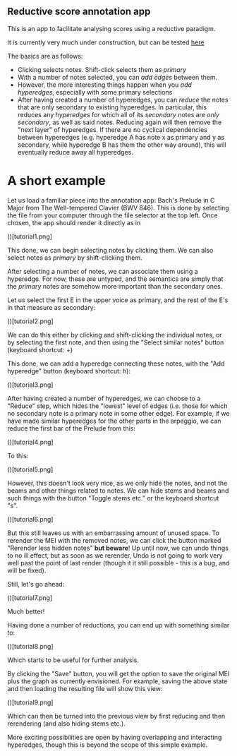 ## Reductive score annotation app

This is an app to facilitate analysing scores using a reductive paradigm.

It is currently very much under construction, but can be tested [here](https://dcmlab.github.io/reductive_analysis_app/index.html)

The basics are as follows:
 
 * Clicking selects notes. Shift-click selects them as _primary_
 * With a number of notes selected, you can _add edges_ between them.
 * However, the more interesting things happen when you _add hyperedges_,
   especially with some primary selections
 * After having created a number of hyperedges, you can _reduce_ the
   notes that are only secondary to existing hyperedges. In particular,
   this reduces any _hyperedges_ for which all of its _secondary_ notes are
   _only secondary_, as well as said notes. Reducing again will then remove
   the "next layer" of hyperedges. If there are no cyclical dependencies
   between hyperedges (e.g. hyperedge A has note x as primary and y as
   secondary, while hyperedge B has them the other way around), this will
   eventually reduce away all hyperedges.

# A short example

Let us load a familiar piece into the annotation app: Bach's Prelude in C Major from The Well-tempered Clavier (BWV 846). This is done by selecting the file from your computer through the file selector at the top left. Once chosen, the app should render it directly as in

()[tutorial1.png]

This done, we can begin selecting notes by clicking them. We can also select notes as _primary_ by shift-clicking them.

After selecting a number of notes, we can associate them using a hyperedge. For now, these are untyped, and the semantics are simply that the _primary_ notes are somehow more important than the secondary ones.

Let us select the first E in the upper voice as primary, and the rest of the E's in that measure as secondary:

()[tutorial2.png]

We can do this either by clicking and shift-clicking the individual notes, or by selecting the first note, and then using the "Select similar notes" button (keyboard shortcut: +)

This done, we can add a hyperedge connecting these notes, with the "Add hyperedge" button (keyboard shortcut: h):

()[tutorial3.png]

After having created a number of hyperedges, we can choose to a "Reduce" step, which hides the "lowest" level of edges (i.e. those for which no secondary note is a primary note in some other edge). For example, if we have made similar hyperedges for the other parts in the arpeggio, we can reduce the first bar of the Prelude from this:

()[tutorial4.png]

To this:

()[tutorial5.png]

However, this doesn't look very nice, as we only hide the notes, and not the beams and other things related to notes. We can hide stems and beams and such things with the button "Toggle stems etc." or the keyboard shortcut "s".

()[tutorial6.png]

But this still leaves us with an embarrassing amount of unused space. To rerender the MEI with the removed notes, we can click the button marked "Rerender less hidden notes" **but beware**! Up until now, we can undo things to no ill effect, but as soon as we rerender, Undo is not going to work very well past the point of last render (though it it still possible - this is a bug, and will be fixed).

Still, let's go ahead:

()[tutorial7.png]

Much better!

Having done a number of reductions, you can end up with something similar to:

()[tutorial8.png]

Which starts to be useful for further analysis.

By clicking the "Save" button, you will get the option to save the original MEI plus the graph as currently envisioned. For example, saving the above state and then loading the resulting file will show this view:

()[tutorial9.png]

Which can then be turned into the previous view by first reducing and then rerendering (and also hiding stems etc.).

More exciting possibilities are open by having overlapping and interacting hyperedges, though this is beyond the scope of this simple example.
